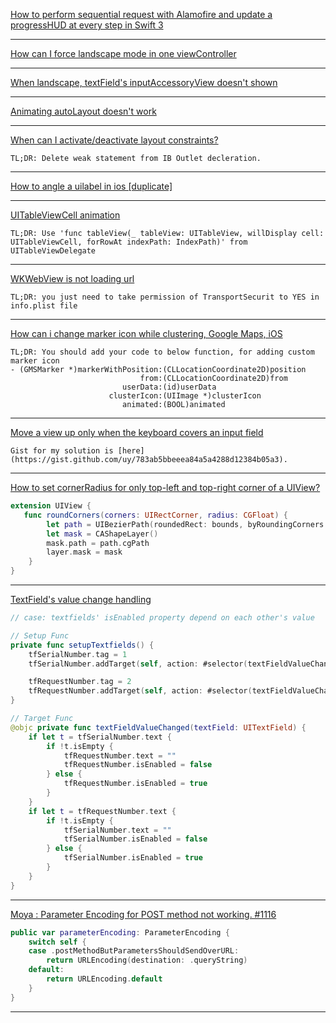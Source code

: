 [How to perform sequential request with Alamofire and update a progressHUD at every step in Swift 3](https://stackoverflow.com/questions/40555188/how-to-perform-sequential-request-with-alamofire-and-update-a-progresshud-at-eve)

---

[How can I force landscape mode in one viewController](https://stackoverflow.com/a/48490331/1545139)

---

[When landscape, textField's inputAccessoryView doesn't shown](https://stackoverflow.com/a/46421548/1545139)

---

[Animating autoLayout doesn't work](https://stackoverflow.com/questions/32170893/animate-autolayout-constraints-doesnt-work-on-ios-7)

---

[When can I activate/deactivate layout constraints?](https://stackoverflow.com/a/28717185/1545139)
```
TL;DR: Delete weak statement from IB Outlet decleration.
```

---

[How to angle a uilabel in ios [duplicate]](https://stackoverflow.com/a/17523030/1545139)

---

[UITableViewCell animation](https://stackoverflow.com/a/46928194/1545139)
```
TL;DR: Use 'func tableView(_ tableView: UITableView, willDisplay cell: UITableViewCell, forRowAt indexPath: IndexPath)' from UITableViewDelegate
```

---

[WKWebView is not loading url](https://stackoverflow.com/a/47605305/1545139)
```
TL;DR: you just need to take permission of TransportSecurit to YES in info.plist file
```

---

[How can i change marker icon while clustering, Google Maps, iOS](https://stackoverflow.com/a/39788560/1545139)
```
TL;DR: You should add your code to below function, for adding custom marker icon
- (GMSMarker *)markerWithPosition:(CLLocationCoordinate2D)position
                             from:(CLLocationCoordinate2D)from
                         userData:(id)userData
                      clusterIcon:(UIImage *)clusterIcon
                         animated:(BOOL)animated
```

---

[Move a view up only when the keyboard covers an input field](https://stackoverflow.com/a/28813720)
```
Gist for my solution is [here](https://gist.github.com/uy/783ab5bbeeea84a5a4288d12384b05a3).
```

---

[How to set cornerRadius for only top-left and top-right corner of a UIView?](https://stackoverflow.com/a/41197790)
```swift
extension UIView {
   func roundCorners(corners: UIRectCorner, radius: CGFloat) {
        let path = UIBezierPath(roundedRect: bounds, byRoundingCorners: corners, cornerRadii: CGSize(width: radius, height: radius))
        let mask = CAShapeLayer()
        mask.path = path.cgPath
        layer.mask = mask
    }
}
```

---

[TextField's value change handling](https://stackoverflow.com/a/34783809)
```swift
// case: textfields' isEnabled property depend on each other's value

// Setup Func
private func setupTextfields() {
    tfSerialNumber.tag = 1
    tfSerialNumber.addTarget(self, action: #selector(textFieldValueChanged(textField:)), for: .editingChanged)

    tfRequestNumber.tag = 2
    tfRequestNumber.addTarget(self, action: #selector(textFieldValueChanged(textField:)), for: .editingChanged)
}

// Target Func
@objc private func textFieldValueChanged(textField: UITextField) {
    if let t = tfSerialNumber.text {
        if !t.isEmpty {
            tfRequestNumber.text = ""
            tfRequestNumber.isEnabled = false
        } else {
            tfRequestNumber.isEnabled = true
        }
    }
    if let t = tfRequestNumber.text {
        if !t.isEmpty {
            tfSerialNumber.text = ""
            tfSerialNumber.isEnabled = false
        } else {
            tfSerialNumber.isEnabled = true
        }
    }
}
```

---

[Moya : Parameter Encoding for POST method not working. #1116](https://github.com/Moya/Moya/issues/1116)
```swift
public var parameterEncoding: ParameterEncoding {
    switch self {
    case .postMethodButParametersShouldSendOverURL:
        return URLEncoding(destination: .queryString)
    default:
        return URLEncoding.default
    }
}
```

---
